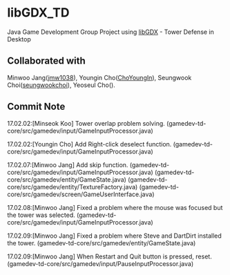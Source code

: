 # libGDX_TD
Java Game Development Group Project using [libGDX] - Tower Defense in Desktop

[libGDX]: https://libgdx.badlogicgames.com/

## Collaborated with
 Minwoo Jang([jmw1038]), Youngin Cho([ChoYoungIn]), Seungwook Choi([seungwookchoi]), Yeoseul Cho().

[jmw1038]: https://github.com/jmw1038
[ChoYoungIn]: https://github.com/ChoYoungIn
[seungwookchoi]: https://github.com/seungwookchoi

## Commit Note
17.02.02:[Minseok Koo] Tower overlap problem solving. 
	(gamedev-td-core/src/gamedev/input/GameInputProcessor.java)

17.02.02:[Youngin Cho] Add Right-click deselect function. 
	(gamedev-td-core/src/gamedev/input/GameInputProcessor.java)

17.02.07:[Minwoo Jang] Add skip function. 
	(gamedev-td-core/src/gamedev/input/GameInputProcessor.java)
	(gamedev-td-core/src/gamedev/entity/GameState.java)
	(gamedev-td-core/src/gamedev/entity/TextureFactory.java)
	(gamedev-td-core/src/gamedev/screen/GameUserInterface.java)

17.02.08:[Minwoo Jang] Fixed a problem where the mouse was focused but the tower was selected. 
	(gamedev-td-core/src/gamedev/input/GameInputProcessor.java)

17.02.09:[Minwoo Jang] Fixed a problem where Steve and DartDirt installed the tower. 
	(gamedev-td-core/src/gamedev/entity/GameState.java)

17.02.09:[Minwoo Jang] When Restart and Quit button is pressed, reset.
	(gamedev-td-core/src/gamedev/input/PauseInputProcessor.java)
	
